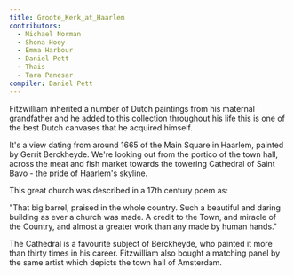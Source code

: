 ```yaml
---
title: Groote_Kerk_at_Haarlem
contributors:
  - Michael Norman
  - Shona Hoey
  - Emma Harbour
  - Daniel Pett
  - Thais
  - Tara Panesar
compiler: Daniel Pett
---
```

Fitzwilliam inherited a number of Dutch paintings from his maternal grandfather and he added to this collection throughout his life this is one of the best Dutch canvases that he acquired himself.

It's a view dating from around 1665 of the Main Square in Haarlem, painted by Gerrit Berckheyde. We're looking out from the portico of the town hall, across the meat and fish market towards the towering Cathedral of Saint Bavo - the pride of Haarlem's skyline.

This great church was described in a 17th century poem as:

"That big barrel, praised in the whole country. Such a beautiful and daring building as ever a church was made. A credit to the Town, and miracle of the Country, and almost a greater work than any made by human hands."

The Cathedral is a favourite subject of Berckheyde, who painted it more than thirty times in his career. Fitzwilliam also bought a matching panel by the same artist which depicts the town hall of Amsterdam.
